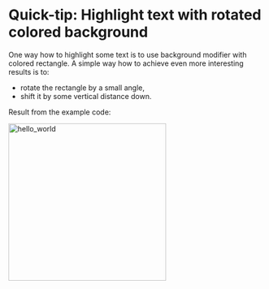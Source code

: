 # Quick-tip: Highlight text with rotated colored background

One way how to highlight some text is to use background modifier with colored rectangle. A simple way how to achieve even more interesting results is to:

- rotate the rectangle by a small angle,
- shift it by some vertical distance down. 

Result from the example code:

<img width="310" alt="hello_world" src="https://user-images.githubusercontent.com/79078529/111989833-94f9c080-8b12-11eb-9b03-575055736ffb.png">
